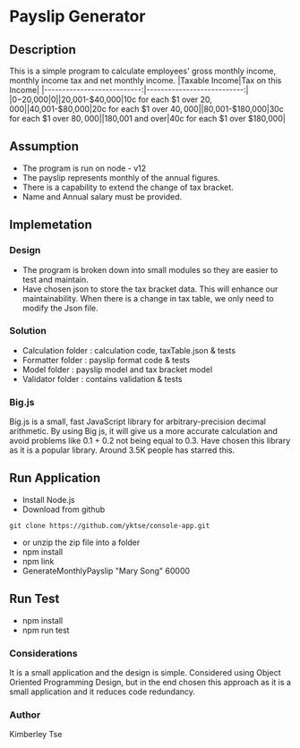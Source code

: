 # Payslip Generator

## Description

This is a simple program to calculate employees' gross monthly income, monthly income tax and net monthly income.
|Taxable Income|Tax on this Income|
|---------------------------:|---------------------------:|
|$0-$20,000|$0|
|$20,001-$40,000|10c for each $1 over $20,000|
|$40,001-$80,000|20c for each $1 over $40,000|
|$80,001-$180,000|30c for each $1 over $80,000|
|$180,001 and over|40c for each $1 over $180,000|

## Assumption

- The program is run on node - v12
- The payslip represents monthly of the annual figures.
- There is a capability to extend the change of tax bracket.
- Name and Annual salary must be provided.

## Implemetation

### Design

- The program is broken down into small modules so they are easier to test and maintain.
- Have chosen json to store the tax bracket data. This will enhance our maintainability. When there is a change in tax table, we only need to modify the Json file.

### Solution

- Calculation folder : calculation code, taxTable.json & tests
- Formatter folder : payslip format code & tests
- Model folder : payslip model and tax bracket model
- Validator folder : contains validation & tests

### Big.js

Big.js is a small, fast JavaScript library for arbitrary-precision decimal arithmetic. By using Big js, it will give us a more accurate calculation and avoid problems like
0.1 + 0.2 not being equal to 0.3. Have chosen this library as it is a popular library. Around 3.5K people has starred this.

## Run Application

- Install Node.js
- Download from github

```
git clone https://github.com/yktse/console-app.git
```

- or unzip the zip file into a folder
- npm install
- npm link
- GenerateMonthlyPayslip "Mary Song" 60000

## Run Test

- npm install
- npm run test

### Considerations
It is a small application and the design is simple. Considered using Object Oriented Programming Design, but in the end chosen this approach as it is a small application and it reduces code redundancy.

### Author
Kimberley Tse
